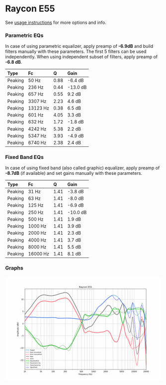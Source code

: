 # Raycon E55
See [usage instructions](https://github.com/jaakkopasanen/AutoEq#usage) for more options and info.

### Parametric EQs
In case of using parametric equalizer, apply preamp of **-6.9dB** and build filters manually
with these parameters. The first 5 filters can be used independently.
When using independent subset of filters, apply preamp of **-6.8 dB**.

| Type    | Fc       |    Q | Gain     |
|:--------|:---------|:-----|:---------|
| Peaking | 50 Hz    | 0.88 | -6.4 dB  |
| Peaking | 236 Hz   | 0.44 | -13.0 dB |
| Peaking | 657 Hz   | 0.55 | 9.2 dB   |
| Peaking | 3307 Hz  | 2.23 | 4.6 dB   |
| Peaking | 13123 Hz | 0.38 | 6.5 dB   |
| Peaking | 601 Hz   | 4.05 | 3.3 dB   |
| Peaking | 632 Hz   | 1.72 | -1.8 dB  |
| Peaking | 4242 Hz  | 5.38 | 2.2 dB   |
| Peaking | 5347 Hz  | 3.93 | -4.9 dB  |
| Peaking | 6740 Hz  | 2.38 | 2.4 dB   |

### Fixed Band EQs
In case of using fixed band (also called graphic) equalizer, apply preamp of **-8.7dB**
(if available) and set gains manually with these parameters.

| Type    | Fc       |    Q | Gain     |
|:--------|:---------|:-----|:---------|
| Peaking | 31 Hz    | 1.41 | -3.8 dB  |
| Peaking | 63 Hz    | 1.41 | -8.0 dB  |
| Peaking | 125 Hz   | 1.41 | -6.9 dB  |
| Peaking | 250 Hz   | 1.41 | -10.0 dB |
| Peaking | 500 Hz   | 1.41 | 1.9 dB   |
| Peaking | 1000 Hz  | 1.41 | 3.9 dB   |
| Peaking | 2000 Hz  | 1.41 | 2.3 dB   |
| Peaking | 4000 Hz  | 1.41 | 3.7 dB   |
| Peaking | 8000 Hz  | 1.41 | 5.5 dB   |
| Peaking | 16000 Hz | 1.41 | 8.1 dB   |

### Graphs
![](./Raycon%20E55.png)